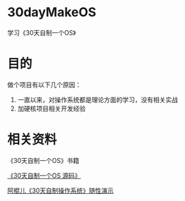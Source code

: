 # 30dayMakeOS
学习《30天自制一个OS》

# 目的
做个项目有以下几个原因：
1. 一直以来，对操作系统都是理论方面的学习，没有相关实战
2. 加硬核项目相关开发经验
# 相关资料
《30天自制一个OS》书籍

[《30天自制一个OS 源码》](https://github.com/yourtion/30dayMakeOS)

[阿棍儿《30天自制操作系统》随性演示](https://www.bilibili.com/video/BV1dx411d7DL?from=search&seid=13153492079755126265)
